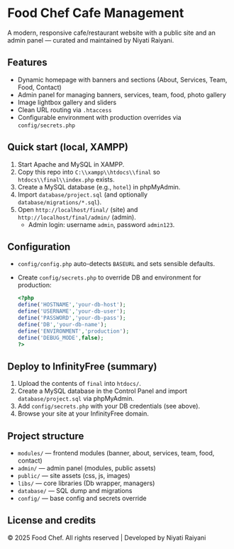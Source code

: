 # Food Chef Cafe Management

A modern, responsive cafe/restaurant website with a public site and an admin panel — curated and maintained by Niyati Raiyani.

## Features
- Dynamic homepage with banners and sections (About, Services, Team, Food, Contact)
- Admin panel for managing banners, services, team, food, photo gallery
- Image lightbox gallery and sliders
- Clean URL routing via `.htaccess`
- Configurable environment with production overrides via `config/secrets.php`

## Quick start (local, XAMPP)
1. Start Apache and MySQL in XAMPP.
2. Copy this repo into `C:\\xampp\\htdocs\\final` so `htdocs\\final\\index.php` exists.
3. Create a MySQL database (e.g., `hotel`) in phpMyAdmin.
4. Import `database/project.sql` (and optionally `database/migrations/*.sql`).
5. Open `http://localhost/final/` (site) and `http://localhost/final/admin/` (admin).
   - Admin login: username `admin`, password `admin123`.

## Configuration
- `config/config.php` auto-detects `BASEURL` and sets sensible defaults.
- Create `config/secrets.php` to override DB and environment for production:

  ```php
  <?php
  define('HOSTNAME','your-db-host');
  define('USERNAME','your-db-user');
  define('PASSWORD','your-db-pass');
  define('DB','your-db-name');
  define('ENVIRONMENT','production');
  define('DEBUG_MODE',false);
  ?>
  ```

## Deploy to InfinityFree (summary)
1. Upload the contents of `final` into `htdocs/`.
2. Create a MySQL database in the Control Panel and import `database/project.sql` via phpMyAdmin.
3. Add `config/secrets.php` with your DB credentials (see above).
4. Browse your site at your InfinityFree domain.

## Project structure
- `modules/` — frontend modules (banner, about, services, team, food, contact)
- `admin/` — admin panel (modules, public assets)
- `public/` — site assets (css, js, images)
- `libs/` — core libraries (Db wrapper, managers)
- `database/` — SQL dump and migrations
- `config/` — base config and secrets override

## License and credits
© 2025 Food Chef. All rights reserved | Developed by Niyati Raiyani
